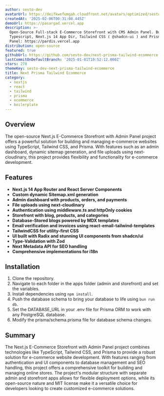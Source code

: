 ```yaml
---
author: sesto-dev
avatarUrl: https://deifkwefumgah.cloudfront.net/avatars/optimized/sesto-dev-next-prisma-tailwind-ecommerce-avatar-128.webp
createdAt: '2025-02-06T00:31:08.445Z'
demoUrl: https://pasargad.vercel.app
description: >-
  Open-Source Full-stack E-Commerce Storefront with CMS Admin Panel. Built with
  Typescript, Next.js 14 App Dir, Tailwind CSS ( @shadcn-ui ) and Prisma. Admin
  Panel: https://pardis.vercel.app
distribution: open-source
featured: true
githubUrl: https://github.com/sesto-dev/next-prisma-tailwind-ecommerce
lastCommitOnDefaultBranch: '2025-01-01T10:52:12.000Z'
stars: 278
themeKey: sesto-dev-next-prisma-tailwind-ecommerce
title: Next Prisma Tailwind Ecommerce
category:
  - nextjs
  - react
  - tailwind
  - prisma
  - ecommerce
  - boilerplate
---
```

## Overview
The open-source Next.js E-Commerce Storefront with Admin Panel project offers a powerful solution for building and managing e-commerce websites using TypeScript, Tailwind CSS, and Prisma. With features such as an admin dashboard, dynamic sitemap generation, and file uploads using next-cloudinary, this project provides flexibility and functionality for e-commerce development.

## Features
- **Next.js 14 App Router and React Server Components**
- **Custom dynamic Sitemap.xml generation**
- **Admin dashboard with products, orders, and payments**
- **File uploads using next-cloudinary**
- **Authentication using middleware.ts and httpOnly cookies**
- **Storefront with blog, products, and categories**
- **Database-Stored blogs powered by MDX templates**
- **Email verification and invoices using react-email-tailwind-templates**
- **TailwindCSS for utility-first CSS**
- **UI built with Radix and stunning UI components from shadcn/ui**
- **Type-Validation with Zod**
- **Next Metadata API for SEO handling**
- **Comprehensive implementations for i18n**

## Installation
1. Clone the repository.
2. Navigate to each folder in the apps folder (admin and storefront) and set the variables.
3. Install dependencies using `npm install`.
4. Push the database schema to bring your database to life using `bun run db`.
5. Set the DATABASE_URL in your .env file for Prisma ORM to work with any PostgreSQL database.
6. Modify the prisma/schema.prisma file for database schema changes.

## Summary
The Next.js E-Commerce Storefront with Admin Panel project combines technologies like TypeScript, Tailwind CSS, and Prisma to provide a robust solution for e-commerce website development. With features ranging from authentication and UI components to database management and SEO handling, this project offers a comprehensive toolkit for building and managing online stores. The project's modular structure with separate admin and storefront apps allows for flexible deployment options, while its open-source nature and MIT license make it a versatile choice for developers looking to create customized e-commerce solutions.